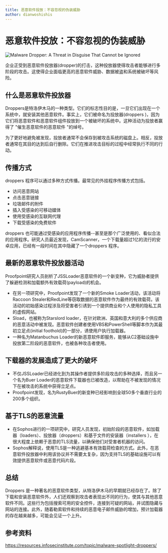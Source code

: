 ```yaml
---
title: 恶意软件投放：不容忽视的伪装威胁
author: dianwoshishis
---
```

# 恶意软件投放：不容忽视的伪装威胁

![Malware Dropper: A Threat in Disguise That Cannot be Ignored](https://cyware-ent.s3.amazonaws.com/image_bank/6e20_shutterstock_667515631.jpg)

企业正受到恶意软件投放器(dropper)的打击，这种投放器使得攻击者能够进行多阶段的攻击。这使得企业面临更高的恶意软件威胁、数据被盗和系统被破坏等风险。

## 什么是恶意软件投放器

Droppers是特洛伊木马的一种类型。它们的标志性目的是，一旦它们出现在一个系统中，就安装其他恶意软件。事实上，它们被命名为投放器(droppers )，因为它们将恶意软件和恶意软件组件投放到一个被破坏的系统中。这种活动为投放者赢得了 "催生恶意软件的恶意软件 "的绰号。

为了更好地避免被发现，投放者通常不会保存到被攻击系统的磁盘上。相反，投放者通常在其目的达到后自行删除。它们在推进攻击目标的过程中经常执行不同的行动。

## 传播方式

droppers 程序可以通过多种方式传播。最常见的外挂程序传播方式包括。

- 访问恶意网站
- 点击恶意链接
- 垃圾邮件的附件
- 插入受感染的可移动媒体
- 使用受感染的互联网代理
- 下载受感染的免费软件

droppers 也可能通过受感染的应用程序传播--甚至是那个广泛使用的、看似合法的应用程序。研究人员最近发现，CamScanner，一个下载量超过1亿的流行的安卓应用，已经有一段时间在其中隐藏了一个droppers 程序。

## 最新的恶意软件投放器活动

Proofpoint研究人员剖析了JSSLoader恶意软件的一个新变种，它为威胁者提供了躲避检测和加载额外有效载荷(payload)的机会。

- 在另一项研究中，Proofpoint发现了一个新的Smoke Loader活动，该活动将Raccoon Stealer和RedLine等窃取数据的恶意软件作为最终的有效载荷。该活动的初始感染过程涉及将受害者引诱到一个提供商业和个人使用的隐私工具的虚假网站。
- Sload，也被称为Starslord loader，在针对欧洲、英国和意大利的多个供应商的恶意活动中被发现。恶意软件创建者使用VBS和PowerShell等脚本作为其最初立足点(initial foothold)的一部分，诱使用户执行加载器。
- 一种名为Matanbuchus Loader的新恶意软件即服务，能够从C2基础设施中投放第二阶段的恶意软件，也被各种攻击者使用。

## 下载器的发展造成了更大的破坏

- 不仅JSSLoader已经进化到为其操作者提供多阶段攻击的多种选择，而且另一个名为Buer Loader的恶意软件下载器也已被改造，以帮助在不被发现的情况下在被攻击的系统中获得立足点。
- Proofpoint发现，名为RustyBuer的新变种已经影响到全球50多个垂直行业的200多个组织。

## 基于TLS的恶意流量

- 在Sophos进行的一项研究中，研究人员发现，初始阶段的恶意软件，如加载器（loaders）、投放器（droppers）和基于文件的安装器（installers ），在很大程度上依赖于恶意的TLS流量，以确保他们对受害者机器的访问。
- Sophos解释说，使用TLS是一种逃避基本有效载荷检查的方式。此外，在恶意软件投放器中利用该协议并不需要太复杂，因为支持TLS的基础设施可以有效提供恶意软件或恶意代码片段。

## 总结

Droppers 是一种著名的恶意软件类型，从特洛伊木马的早期就已经存在了。除了下载和安装恶意软件外，人们还观察到攻击者表现出不同的行为，使其与其他恶意软件不同。这些行为包括搜索可用的安全控件，连接到可疑的网站，并试图隐藏与网站的连接。此外，随着勒索软件和持续的恶意电子邮件威胁的增加，预计加载器的存在越来越多，可能会见证一个上升。



## 参考资料

https://resources.infosecinstitute.com/topic/malware-spotlight-droppers/